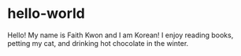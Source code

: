 # hello-world

Hello! My name is Faith Kwon and I am Korean! I enjoy reading books, petting my cat, and drinking hot chocolate in the winter.
